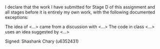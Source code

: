 I declare that the work I have submitted for Stage D of this assignment and all stages before it is entirely my own work, with the following documented exceptions:


The idea of <...> came from a discussion with <...>
The code in class <...> uses an idea suggested by <...>


Signed: Shashank Chary (u6352431)